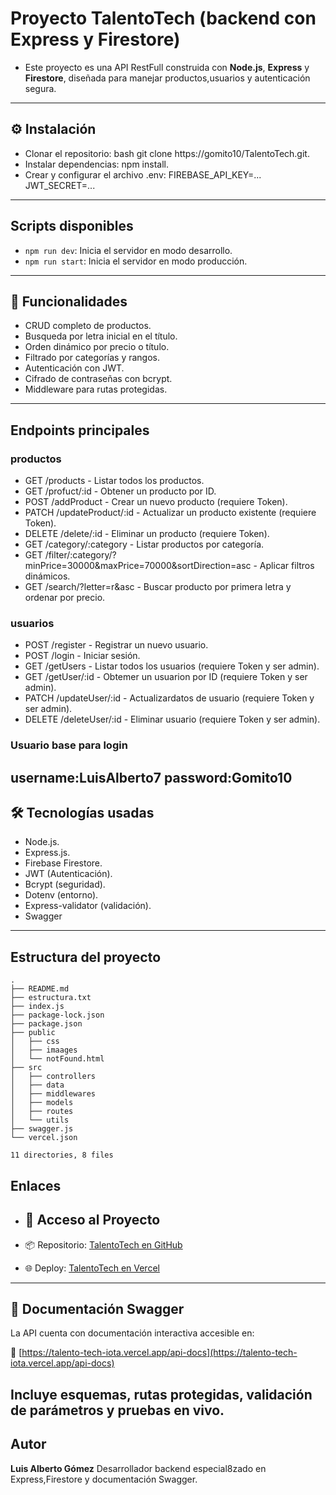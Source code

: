 # Proyecto TalentoTech (backend con Express y Firestore)
- Este proyecto es una API RestFull construida con **Node.js**, **Express** y **Firestore**, diseñada para manejar productos,usuarios y autenticación segura.

---

## ⚙️ Instalación
- Clonar el repositorio: bash git clone https://gomito10/TalentoTech.git.
- Instalar dependencias: npm install.
- Crear y configurar el archivo .env: FIREBASE_API_KEY=...
JWT_SECRET=...

---
## Scripts disponibles
- `npm run dev`: Inicia el servidor en modo desarrollo.
- `npm run start`: Inicia el servidor en modo producción.

---
## 📲 Funcionalidades
- CRUD completo de productos.
- Busqueda por letra inicial en el título.
- Orden dinámico por precio o título.
- Filtrado por categorías y rangos.
- Autenticación con JWT.
- Cifrado de contraseñas con bcrypt.
- Middleware para rutas protegidas.

---
## Endpoints principales
### productos
- GET /products - Listar todos los productos.
- GET /profuct/:id - Obtener un producto por ID.
- POST /addProduct - Crear un nuevo producto (requiere Token).
- PATCH /updateProduct/:id - Actualizar un producto existente (requiere Token).
- DELETE /delete/:id - Eliminar un producto (requiere Token).
- GET /category/:category - Listar productos por categoría.
- GET /filter/:category/?minPrice=30000&maxPrice=70000&sortDirection=asc - Aplicar filtros dinámicos.
- GET /search/?letter=r&asc - Buscar producto por primera letra y ordenar por precio.

### usuarios
- POST /register - Registrar un nuevo usuario.
- POST /login - Iniciar sesión.
- GET /getUsers - Listar todos los usuarios (requiere Token y ser admin).
- GET /getUser/:id - Obtemer un usuarion por ID (requiere Token y ser admin).
- PATCH /updateUser/:id - Actualizardatos de usuario (requiere Token y ser admin).
- DELETE /deleteUser/:id - Eliminar usuario (requiere Token y ser admin).

### Usuario base para login
username:LuisAlberto7
password:Gomito10
---
## 🛠️ Tecnologías usadas
- Node.js.
- Express.js.
- Firebase Firestore.
- JWT (Autenticación).
- Bcrypt (seguridad).
- Dotenv (entorno).
- Express-validator (validación).
- Swagger

---

## Estructura del proyecto
```
.
├── README.md
├── estructura.txt
├── index.js
├── package-lock.json
├── package.json
├── public
│   ├── css
│   ├── imaages
│   └── notFound.html
├── src
│   ├── controllers
│   ├── data
│   ├── middlewares
│   ├── models
│   ├── routes
│   └── utils
├── swagger.js
└── vercel.json

11 directories, 8 files

```
## Enlaces
- ## 🚀 Acceso al Proyecto

- 📦 Repositorio: [TalentoTech en GitHub](https://github.com/gomito10/TalentoTech)
- 🌐 Deploy: [TalentoTech en Vercel](https://talento-tech-iota.vercel.app)

---

## 📘 Documentación Swagger

La API cuenta con documentación interactiva accesible en:

🔗 [https://talento-tech-iota.vercel.app/api-docs](https://talento-tech-iota.vercel.app/api-docs)

Incluye esquemas, rutas protegidas, validación de parámetros y pruebas en vivo.
---

## Autor
**Luis Alberto Gómez**
Desarrollador backend especial8zado en Express,Firestore y documentación Swagger.

